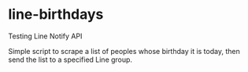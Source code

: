 # line-birthdays
Testing Line Notify API

Simple script to scrape a list of peoples whose birthday it is today, then send the list to a specified Line group.
